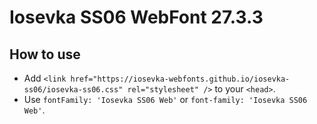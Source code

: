 # Iosevka SS06 WebFont 27.3.3

## How to use

- Add `<link href="https://iosevka-webfonts.github.io/iosevka-ss06/iosevka-ss06.css" rel="stylesheet" />` to your `<head>`.
- Use `fontFamily: 'Iosevka SS06 Web'` or `font-family: 'Iosevka SS06 Web'`.
